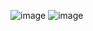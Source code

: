 ![image](https://github.com/karkir0003/ML-Specialization-Coursera/assets/54720987/4acb5569-0013-4652-a78a-6d357eb7ab7e)
![image](https://github.com/karkir0003/ML-Specialization-Coursera/assets/54720987/e430fb03-706c-43d7-a48f-a19935ef42c4)
